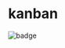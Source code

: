 # kanban

![badge](https://circleci.com/gh/:owner/:repo/tree/:branch.png?circle-token=:circle-token)
